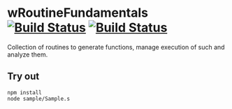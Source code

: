 
# wRoutineFundamentals [![Build Status](https://travis-ci.org/Wandalen/wRoutineFundamentals.svg?branch=master)](https://travis-ci.org/Wandalen/wRoutineFundamentals) [![Build Status](https://ci.appveyor.com/api/projects/status/github/Wandalen/wroutinefundamentals)](https://ci.appveyor.com/project/Wandalen/wroutinefundamentals)

Collection of routines to generate functions, manage execution of such and analyze them.

## Try out
```
npm install
node sample/Sample.s
```

